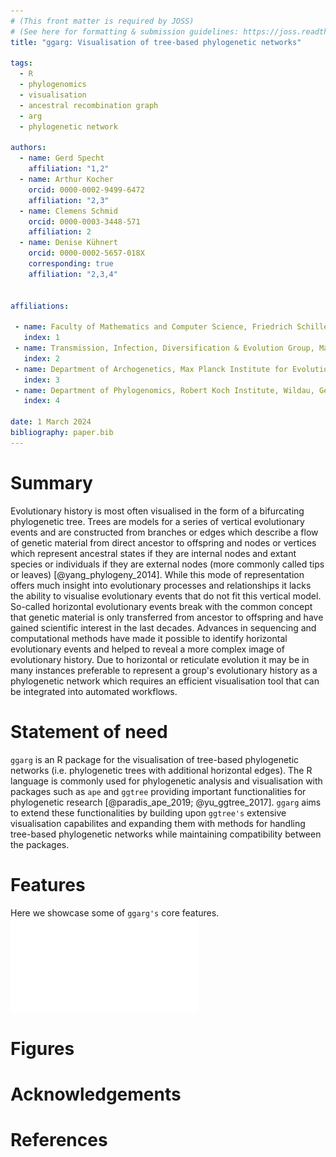 ```yaml
---
# (This front matter is required by JOSS)
# (See here for formatting & submission guidelines: https://joss.readthedocs.io/en/latest/submitting.html#how-should-my-paper-be-formatted)
title: "ggarg: Visualisation of tree‑based phylogenetic networks"

tags:
  - R
  - phylogenomics
  - visualisation
  - ancestral recombination graph
  - arg
  - phylogenetic network

authors:
  - name: Gerd Specht
    affiliation: "1,2"
  - name: Arthur Kocher
    orcid: 0000-0002-9499-6472
    affiliation: "2,3"
  - name: Clemens Schmid
    orcid: 0000-0003-3448-571
    affiliation: 2
  - name: Denise Kühnert
    orcid: 0000-0002-5657-018X
    corresponding: true
    affiliation: "2,3,4"


affiliations:
 
 - name: Faculty of Mathematics and Computer Science, Friedrich Schiller University Jena, Germany
   index: 1
 - name: Transmission, Infection, Diversification & Evolution Group, Max Planck Institute of Geoanthropology, Jena, Germany
   index: 2
 - name: Department of Archogenetics, Max Planck Institute for Evolutionary Anthropology, Leipzig, Germany
   index: 3
 - name: Department of Phylogenomics, Robert Koch Institute, Wildau, Germany
   index: 4

date: 1 March 2024
bibliography: paper.bib
---
```


<!---
- 250-1000 words

- A summary describing the high-level functionality and purpose of the software for a diverse, non-specialist audience.

- A Statement of need section that clearly illustrates the research purpose of the software and places it in the context of related work.

- A list of key references, including to other software addressing related needs. Note that the references should include full names of venues, e.g., journals and conferences, not abbreviations only understood in the context of a specific discipline.

- Mention (if applicable) a representative set of past or ongoing research projects using the software and recent scholarly publications enabled by it.

- Acknowledgement of any financial support.
-->

# Summary

Evolutionary history is most often visualised in the form of a bifurcating phylogenetic tree. Trees are models for a series of vertical evolutionary events and are constructed from branches or edges which describe a flow of genetic material from direct ancestor to offspring and nodes or vertices which represent ancestral states if they are internal nodes and extant species or individuals if they are external nodes (more commonly called tips or leaves) [@yang_phylogeny_2014]. While this mode of representation offers much insight into evolutionary processes and relationships it lacks the ability to visualise evolutionary events that do not fit this vertical model. So-called horizontal evolutionary events break with the common concept that genetic material is only transferred from ancestor to offspring and have gained scientific interest in the last decades. Advances in sequencing and computational methods have made it possible to identify horizontal evolutionary events and helped to reveal a more complex image of evolutionary history. Due to horizontal or reticulate evolution it may be in many instances preferable to represent a group's evolutionary history as a phylogenetic network which requires an efficient visualisation tool that can be integrated into automated workflows.


# Statement of need
`ggarg` is an R package for the visualisation of tree-based phylogenetic networks (i.e. phylogenetic trees with additional horizontal edges). The R language is commonly used for phylogenetic analysis and visualisation with packages such as `ape` and `ggtree` providing important functionalities for phylogenetic research [@paradis_ape_2019; @yu_ggtree_2017]. `ggarg` aims to extend these functionalities by building upon `ggtree's` extensive visualisation capabilites and expanding them with methods for handling tree-based phylogenetic networks while maintaining compatibility between the packages. 

# Features
Here we showcase some of `ggarg's` core features. 
![Rudimentary ARG.\label{fig:arg1}](rudarg.pdf)


<!---
# Citations

Citations to entries in paper.bib should be in
[rMarkdown](http://rmarkdown.rstudio.com/authoring_bibliographies_and_citations.html)
format.

If you want to cite a software repository URL (e.g. something on GitHub without a preferred
citation) then you can do it with the example BibTeX entry below for @fidgit.

For a quick reference, the following citation commands can be used:
- `@author:2001`  ->  "Author et al. (2001)"
- `[@author:2001]` -> "(Author et al., 2001)"
- `[@author1:2001; @author2:2001]` -> "(Author1 et al., 2001; Author2 et al., 2002)"

-->


# Figures
<!---
Figures can be included like this:
![Caption for example figure.\label{fig:example}](figure.png)
and referenced from text using \autoref{fig:example}.

Figure sizes can be customized by adding an optional second parameter:
![Caption for example figure.](figure.png){ width=20% }
-->

# Acknowledgements

# References
<!--- Auto-generated, no need to add something here -->
